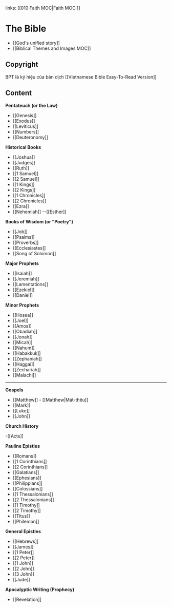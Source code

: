 links: [[010 Faith MOC|Faith MOC ]]
# The Bible
- [[God's unified story]] 
- [[Biblical Themes and Images MOC]] 

## Copyright
BPT là ký hiệu của bản dịch [[Vietnamese Bible Easy-To-Read Version]]

## Content
**Pentateuch (or the Law)**

- [[Genesis]]
- [[Exodus]]
- [[Leviticus]]
- [[Numbers]]
- [[Deuteronomy]]

**Historical Books**

- [[Joshua]]
- [[Judges]]
- [[Ruth]]
- [[1 Samuel]]
- [[2 Samuel]]
- [[1 Kings]]
- [[2 Kings]]
- [[1 Chronicles]]
- [[2 Chronicles]]
- [[Ezra]]
- [[Nehemiah]]
--[[Esther]]

**Books of Wisdom (or "Poetry")**

- [[Job]]
- [[Psalms]]
- [[Proverbs]]
- [[Ecclesiastes]]
- [[Song of Solomon]]

**Major Prophets**

- [[Isaiah]]
- [[Jeremiah]]
- [[Lamentations]]
- [[Ezekiel]]
- [[Daniel]]

**Minor Prophets**

- [[Hosea]]
- [[Joel]]
- [[Amos]]
- [[Obadiah]]
- [[Jonah]]
- [[Micah]]
- [[Nahum]]
- [[Habakkuk]]
- [[Zephaniah]]
- [[Haggai]]
- [[Zechariah]]
- [[Malachi]]

***
**Gospels**

- [[Matthew]] - [[Matthew|Mát-thêu]]
- [[Mark]]
- [[Luke]]
- [[John]]

**Church History**

-[[Acts]]

**Pauline Epistles**
- [[Romans]]
- [[1 Corinthians]]
- [[2 Corinthians]]
- [[Galatians]]
- [[Ephesians]]
- [[Philippians]]
- [[Colossians]]
- [[1 Thessalonians]]
- [[2 Thessalonians]]
- [[1 Timothy]]
- [[2 Timothy]]
- [[Titus]]
- [[Philemon]]

**General Epistles**

- [[Hebrews]]
- [[James]]
- [[1 Peter]]
- [[2 Peter]]
- [[1 John]]
- [[2 John]]
- [[3 John]]
- [[Jude]]

**Apocalyptic Writing (Prophecy)**

- [[Revelation]]